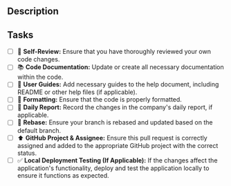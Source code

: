 ## Description

<!-- Please include a summary of the changes and the issues fixed. Also, provide relevant motivation and context. -->

## Tasks

- [ ] 📝 **Self-Review:** Ensure that you have thoroughly reviewed your own code changes.
- [ ] 📚 **Code Documentation:** Update or create all necessary documentation within the code.
- [ ] 📖 **User Guides:** Add necessary guides to the help document, including README or other help files (if applicable).
- [ ] 🎨 **Formatting:** Ensure that the code is properly formatted.
- [ ] 📅 **Daily Report:** Record the changes in the company's daily report, if applicable.
- [ ] 🔄 **Rebase:** Ensure your branch is rebased and updated based on the default branch.
- [ ] ⬆️ **GitHub Project & Assignee:** Ensure this pull request is correctly assigned and added to the appropriate GitHub project with the correct status.
- [ ] ✅ **Local Deployment Testing (If Applicable):**  If the changes affect the application's functionality, deploy and test the application locally to ensure it functions as expected.
